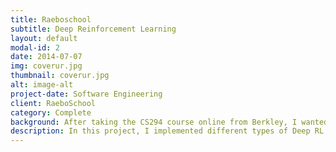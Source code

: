 ```yaml
---
title: Raeboschool
subtitle: Deep Reinforcement Learning 
layout: default
modal-id: 2
date: 2014-07-07
img: coverur.jpg
thumbnail: coverur.jpg
alt: image-alt
project-date: Software Engineering
client: RaeboSchool
category: Complete
background: After taking the CS294 course online from Berkley, I wanted to get more familiar with the algorithms and really understand them at a implementation level. Around this time, OpenAI just realized that Roboschool environment, so I knew I had to try it out!
description: In this project, I implemented different types of Deep RL algorithms for the awesome Roboschool environment from OpenAI. I also tried out a new algorithm called Advantage Actor-Suggester, which was my attempt at combining deep Q-learning and advantage actor-critic methods, for which you can find the paper in this link.
---
```

